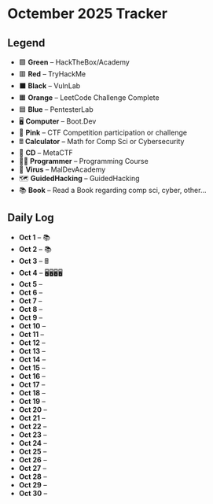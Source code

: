 # Octember 2025 Tracker

## Legend
- 🟩 **Green**         – HackTheBox/Academy 
- 🟥 **Red**           – TryHackMe  
- ⬛ **Black**         – VulnLab  
- 🟧 **Orange**        – LeetCode Challenge Complete  
- 🟦 **Blue**          – PentesterLab
- 🖥️ **Computer**      – Boot.Dev
- 💖 **Pink**          – CTF Competition participation or challenge
- 🖩  **Calculator**    – Math for Comp Sci or Cybersecurity
- 💽 **CD**            – MetaCTF
- 🧑‍💻 **Programmer**    – Programming Course
- 👾 **Virus**         – MalDevAcademy
- 🗺️ **GuidedHacking** – GuidedHacking
- 📚️ **Book**          – Read a Book regarding comp sci, cyber, other...      
 



## Daily Log
- **Oct 1** –  📚️
- **Oct 2** –  📚️
- **Oct 3** –  🖩
- **Oct 4** –  🖥️🖥️🖥️🖥️
- **Oct 5** –  
- **Oct 6** –  
- **Oct 7** –  
- **Oct 8** –   
- **Oct 9** – 
- **Oct 10** –  
- **Oct 11** –  
- **Oct 12** –  
- **Oct 13** –  
- **Oct 14** –  
- **Oct 15** –  
- **Oct 16** –  
- **Oct 17** –  
- **Oct 18** –  
- **Oct 19** –  
- **Oct 20** –  
- **Oct 21** –  
- **Oct 22** –  
- **Oct 23** –  
- **Oct 24** –  
- **Oct 25** –  
- **Oct 26** –  
- **Oct 27** – 
- **Oct 28** –  
- **Oct 29** –  
- **Oct 30** –  
